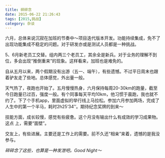 ```yaml
---
title: 碎碎念
date: 2015-06-22 21:26:43
tags: [2015,挑战]
category: 杂谈
---
```

六月，总体来说沉寂在加班的节奏中～项目迭代版本开发。功能持续集成，免不了出现功能集成不稳定的问题。对于研发亦或是测试人员都是一种挑战。

<!--more-->

5、6月新老员工交替。组内两三个老员工，其余全是新兵。对于业务的理解不到位，多会出现“推倒重来”的现象。这样看来，加班也是难免的。

自从五月以来，两个假期没有出游（五一、端午），有些遗憾。不过平日周末也跟着驴友走了些地。总体感觉，外出量一般。

天气热了，夜跑也开始了。五月慢慢热身，六月保持每周20-30km的跑量，截至今日跑量已过百，强度一般。有个同事每天平均10km，他习惯于晨跑，我也就不约了。下了个手机app，里面虚拟的举行线上马拉松。参加六月参加两场，完成了人生中的第一个半马，耗时2h25‘34’‘。期待纪念奖牌的到来～

技能方面，成长较慢，感觉有些疲惫。这个月没有输出什么有成效的学习成果物。这点 上，需要“面壁”。

交友上，有些进展。主要还是工作上的需要。前不久还“相亲”来着，遗憾的是我没参与。

*碎碎念了这些，也算是一种发泄吧。Good Night～*
